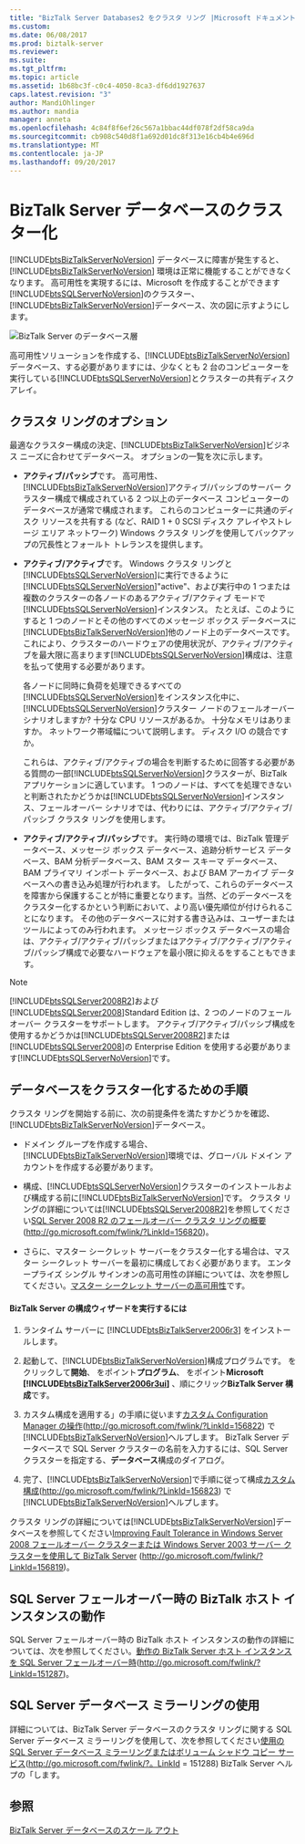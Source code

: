 ```yaml
---
title: "BizTalk Server Databases2 をクラスタ リング |Microsoft ドキュメント"
ms.custom: 
ms.date: 06/08/2017
ms.prod: biztalk-server
ms.reviewer: 
ms.suite: 
ms.tgt_pltfrm: 
ms.topic: article
ms.assetid: 1b68bc3f-c0c4-4050-8ca3-df6dd1927637
caps.latest.revision: "3"
author: MandiOhlinger
ms.author: mandia
manager: anneta
ms.openlocfilehash: 4c84f8f6ef26c567a1bbac44df078f2df58ca9da
ms.sourcegitcommit: cb908c540d8f1a692d01dc8f313e16cb4b4e696d
ms.translationtype: MT
ms.contentlocale: ja-JP
ms.lasthandoff: 09/20/2017
---
```

# <a name="clustering-the-biztalk-server-databases"></a>BizTalk Server データベースのクラスター化
[!INCLUDE[btsBizTalkServerNoVersion](../includes/btsbiztalkservernoversion-md.md)] データベースに障害が発生すると、[!INCLUDE[btsBizTalkServerNoVersion](../includes/btsbiztalkservernoversion-md.md)] 環境は正常に機能することができなくなります。 高可用性を実現するには、Microsoft を作成することができます[!INCLUDE[btsSQLServerNoVersion](../includes/btssqlservernoversion-md.md)]のクラスター、[!INCLUDE[btsBizTalkServerNoVersion](../includes/btsbiztalkservernoversion-md.md)]データベース、次の図に示すようにします。  
  
 ![BizTalk Server のデータベース層](../core/media/tdi-highava-sqlcluster.gif "TDI_HighAva_SQLCluster")  
  
 高可用性ソリューションを作成する、[!INCLUDE[btsBizTalkServerNoVersion](../includes/btsbiztalkservernoversion-md.md)]データベース、する必要がありますには、少なくとも 2 台のコンピューターを実行している[!INCLUDE[btsSQLServerNoVersion](../includes/btssqlservernoversion-md.md)]とクラスターの共有ディスク アレイ。  
  
## <a name="clustering-options"></a>クラスタ リングのオプション  
 最適なクラスター構成の決定、[!INCLUDE[btsBizTalkServerNoVersion](../includes/btsbiztalkservernoversion-md.md)]ビジネス ニーズに合わせてデータベース。 オプションの一覧を次に示します。  
  
-   **アクティブ/パッシブ**です。 高可用性、[!INCLUDE[btsBizTalkServerNoVersion](../includes/btsbiztalkservernoversion-md.md)]アクティブ/パッシブのサーバー クラスター構成で構成されている 2 つ以上のデータベース コンピューターのデータベースが通常で構成されます。 これらのコンピューターに共通のディスク リソースを共有する (など、RAID 1 + 0 SCSI ディスク アレイやストレージ エリア ネットワーク) Windows クラスタ リングを使用してバックアップの冗長性とフォールト トレランスを提供します。  
  
-   **アクティブ/アクティブ**です。 Windows クラスタ リングと[!INCLUDE[btsSQLServerNoVersion](../includes/btssqlservernoversion-md.md)]に実行できるように[!INCLUDE[btsSQLServerNoVersion](../includes/btssqlservernoversion-md.md)]"active"、および実行中の 1 つまたは複数のクラスターの各ノードのあるアクティブ/アクティブ モードで[!INCLUDE[btsSQLServerNoVersion](../includes/btssqlservernoversion-md.md)]インスタンス。 たとえば、このようにすると 1 つのノードとその他のすべてのメッセージ ボックス データベースに[!INCLUDE[btsBizTalkServerNoVersion](../includes/btsbiztalkservernoversion-md.md)]他のノード上のデータベースです。 これにより、クラスターのハードウェアの使用状況が、アクティブ/アクティブを最大限に高まります[!INCLUDE[btsSQLServerNoVersion](../includes/btssqlservernoversion-md.md)]構成は、注意を払って使用する必要があります。  
  
     各ノードに同時に負荷を処理できるすべての[!INCLUDE[btsSQLServerNoVersion](../includes/btssqlservernoversion-md.md)]をインスタンス化中に、[!INCLUDE[btsSQLServerNoVersion](../includes/btssqlservernoversion-md.md)]クラスター ノードのフェールオーバー シナリオしますか? 十分な CPU リソースがあるか。 十分なメモリはありますか。 ネットワーク帯域幅について説明します。 ディスク I/O の競合ですか。  
  
     これらは、アクティブ/アクティブの場合を判断するために回答する必要がある質問の一部[!INCLUDE[btsSQLServerNoVersion](../includes/btssqlservernoversion-md.md)]クラスターが、BizTalk アプリケーションに適しています。 1 つのノードは、すべてを処理できないと判断されたかどうかは[!INCLUDE[btsSQLServerNoVersion](../includes/btssqlservernoversion-md.md)]インスタンス、フェールオーバー シナリオでは、代わりには、アクティブ/アクティブ/パッシブ クラスタ リングを使用します。  
  
-   **アクティブ/アクティブ/パッシブ**です。 実行時の環境では、BizTalk 管理データベース、メッセージ ボックス データベース、追跡分析サービス データベース、BAM 分析データベース、BAM スター スキーマ データベース、BAM プライマリ インポート データベース、および BAM アーカイブ データベースへの書き込み処理が行われます。 したがって、これらのデータベースを障害から保護することが特に重要となります。当然、どのデータベースをクラスター化するかという判断において、より高い優先順位が付けられることになります。 その他のデータベースに対する書き込みは、ユーザーまたはツールによってのみ行われます。 メッセージ ボックス データベースの場合は、アクティブ/アクティブ/パッシブまたはアクティブ/アクティブ/アクティブ/パッシブ構成で必要なハードウェアを最小限に抑えるをすることもできます。  
  
> [!NOTE]  
>  [!INCLUDE[btsSQLServer2008R2](../includes/btssqlserver2008r2-md.md)]および[!INCLUDE[btsSQLServer2008](../includes/btssqlserver2008-md.md)]Standard Edition は、2 つのノードのフェールオーバー クラスターをサポートします。 アクティブ/アクティブ/パッシブ構成を使用するかどうかは[!INCLUDE[btsSQLServer2008R2](../includes/btssqlserver2008r2-md.md)]または[!INCLUDE[btsSQLServer2008](../includes/btssqlserver2008-md.md)]の Enterprise Edition を使用する必要があります[!INCLUDE[btsSQLServerNoVersion](../includes/btssqlservernoversion-md.md)]です。  
  
## <a name="procedures-for-clustering-the-databases"></a>データベースをクラスター化するための手順  
 クラスタ リングを開始する前に、次の前提条件を満たすかどうかを確認、[!INCLUDE[btsBizTalkServerNoVersion](../includes/btsbiztalkservernoversion-md.md)]データベース。  
  
-   ドメイン グループを作成する場合、[!INCLUDE[btsBizTalkServerNoVersion](../includes/btsbiztalkservernoversion-md.md)]環境では、グローバル ドメイン アカウントを作成する必要があります。  
  
-   構成、[!INCLUDE[btsSQLServerNoVersion](../includes/btssqlservernoversion-md.md)]クラスターのインストールおよび構成する前に[!INCLUDE[btsBizTalkServerNoVersion](../includes/btsbiztalkservernoversion-md.md)]です。 クラスタ リングの詳細については[!INCLUDE[btsSQLServer2008R2](../includes/btssqlserver2008r2-md.md)]を参照してください[SQL Server 2008 R2 のフェールオーバー クラスタ リングの概要](http://go.microsoft.com/fwlink/?LinkId=156820)(http://go.microsoft.com/fwlink/?LinkId=156820)。  
  
-   さらに、マスター シークレット サーバーをクラスター化する場合は、マスター シークレット サーバーを最初に構成しておく必要があります。 エンタープライズ シングル サインオンの高可用性の詳細については、次を参照してください。[マスター シークレット サーバーの高可用性](../technical-guides/high-availability-for-the-master-secret-server.md)です。  
  
#### <a name="to-run-the-biztalk-server-configuration-wizard"></a>BizTalk Server の構成ウィザードを実行するには  
  
1.  ランタイム サーバーに [!INCLUDE[btsBizTalkServer2006r3](../includes/btsbiztalkserver2006r3-md.md)] をインストールします。  
  
2.  起動して、[!INCLUDE[btsBizTalkServerNoVersion](../includes/btsbiztalkservernoversion-md.md)]構成プログラムです。 をクリックして**開始**、 をポイント**プログラム**、 をポイント**Microsoft [!INCLUDE[btsBizTalkServer2006r3ui](../includes/btsbiztalkserver2006r3ui-md.md)]** 、順にクリック**BizTalk Server 構成**です。  
  
3.  カスタム構成を適用する」の手順に従います[カスタム Configuration Manager の操作](http://go.microsoft.com/fwlink/?LinkId=156822)(http://go.microsoft.com/fwlink/?LinkId=156822) で[!INCLUDE[btsBizTalkServerNoVersion](../includes/btsbiztalkservernoversion-md.md)]ヘルプします。 BizTalk Server データベースで SQL Server クラスターの名前を入力するには、SQL Server クラスターを指定する、**データベース**構成のダイアログ。  
  
4.  完了、[!INCLUDE[btsBizTalkServerNoVersion](../includes/btsbiztalkservernoversion-md.md)]で手順に従って構成[カスタム構成](http://go.microsoft.com/fwlink/?LinkId=156823)(http://go.microsoft.com/fwlink/?LinkId=156823) で[!INCLUDE[btsBizTalkServerNoVersion](../includes/btsbiztalkservernoversion-md.md)]ヘルプします。  
  
 クラスタ リングの詳細については[!INCLUDE[btsBizTalkServerNoVersion](../includes/btsbiztalkservernoversion-md.md)]データベースを参照してください[Improving Fault Tolerance in Windows Server 2008 フェールオーバー クラスターまたは Windows Server 2003 サーバー クラスターを使用して BizTalk Server](http://go.microsoft.com/fwlink/?LinkId=156819) (http://go.microsoft.com/fwlink/?LinkId=156819)。  
  
## <a name="behavior-of-biztalk-host-instances-during-sql-server-failover"></a>SQL Server フェールオーバー時の BizTalk ホスト インスタンスの動作  
 SQL Server フェールオーバー時の BizTalk ホスト インスタンスの動作の詳細については、次を参照してください。[動作の BizTalk Server ホスト インスタンスを SQL Server フェールオーバー時](http://go.microsoft.com/fwlink/?LinkId=151287)(http://go.microsoft.com/fwlink/?LinkId=151287)。  
  
## <a name="using-sql-server-database-mirroring"></a>SQL Server データベース ミラーリングの使用  
 詳細については、BizTalk Server データベースのクラスタ リングに関する SQL Server データベース ミラーリングを使用して、次を参照してください[使用の SQL Server データベース ミラーリングまたはボリューム シャドウ コピー サービス](http://go.microsoft.com/fwlink/?LinkId=151288)(http://go.microsoft.com/fwlink/?。LinkId = 151288) BizTalk Server ヘルプの「します。  
  
## <a name="see-also"></a>参照  
 [BizTalk Server データベースのスケール アウト](../technical-guides/scaling-out-the-biztalk-server-databases.md)
